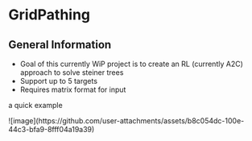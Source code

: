 # GridPathing

## General Information
- Goal of this currently WiP project is to create an RL (currently A2C) approach to solve steiner trees
- Support up to 5 targets
- Requires matrix format for input

<p>a quick example</p>
![image](https://github.com/user-attachments/assets/b8c054dc-100e-44c3-bfa9-8fff04a19a39)

